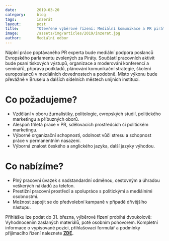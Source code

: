 ```yaml
---
date:         2019-03-20
category:     blog
tags:         inzerát
layout:       post
title:        "Otevřené výběrové řízení: Mediální komunikace a PR pirátských europoslanců"
image:        /assets/img/articles/2019/inzerat.jpg 
author:       Mediální odbor
---
```


Náplní práce poptávaného PR experta bude mediální podpora poslanců Evropského parlamentu zvolených za Piráty. Součástí pracovních aktivit bude psaní tiskových výstupů, organizace a moderování konferencí a seminářů, příprava podkladů, plánování komunikační strategie, školení europoslanců v mediálních dovednostech a podobně. Místo výkonu bude převážně v Bruselu a dalších sídelních městech unijních institucí.

# Co požadujeme?
* Vzdělání v oboru žurnalistiky, politologie, evropských studií, politického marketingu a příbuzných oborů.
* Alespoň tříletá praxe v PR, sdělovacích prostředcích či politickém marketingu. 
* Výborné organizační schopnosti, odolnost vůči stresu a schopnost práce v permanentním nasazení.
* Výborná znalost českého a anglického jazyka, další jazyky výhodou.

# Co nabízíme?
* Plný pracovní úvazek s nadstandardní odměnou, cestovným a úhradou veškerých nákladů za telefon.
* Prestižní pracovní prostředí a spolupráce s politickými a mediálními osobnostmi.
* Možnost zapojit se do předvolební kampaně v případě dřívějšího nástupu. 

Přihlášku lze podat do 31. března, výběrové řízení probíhá dvoukolově: Vyhodnocením zaslaných materiálů, poté osobním pohovorem. Kompletní informace o vypisované pozici, přihlašovací formulář a podmínky přijímacího řízení naleznete **[ZDE](http://www.lmcg2.com/pd/1366676659/?rps=202&fbclid=IwAR1XW3W5Bki_e2Y36NF-oeADAq9m-ccxFw6UhIp6be4_7C4ajWqjri8Kvbk).**
